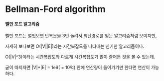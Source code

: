 # Bellman-Ford algorithm

#### 벨만 포드 알고리즘

벨만 포드는 얼핏보면 반복문을 3번 돌려서 최단경로를 얻는 알고리즘처럼 보이지만,

자세히 보다보면 O(|V||E|)라는 시간복잡도를 나타내는 신기한 알고리즘이다.

O(|V|^3)이라는 시간복잡도와 다르게 시간복잡도가 많이 줄어든 것을 볼 수 있는데.

굳이 따지자면 |V|*|E| = 1e9( = 10억) 안에 연산량이 들어가기만 한다면 연산이 가능하다.
